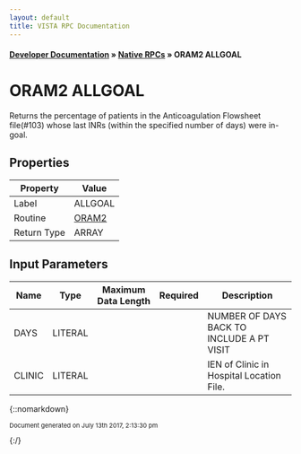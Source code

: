 ```yaml
---
layout: default
title: VISTA RPC Documentation
---
```


#### [Developer Documentation](../index) &#187; [Native RPCs](TableOfContents) &#187; ORAM2 ALLGOAL<br/>
# ORAM2 ALLGOAL

Returns the percentage of patients in the Anticoagulation Flowsheet file(#103) whose last INRs (within the specified number of days) were in-goal.

## Properties

Property | Value
--- | ---
Label | ALLGOAL
Routine | [ORAM2](http://code.osehra.org/dox/Routine_ORAM2_source.html)
Return Type | ARRAY


## Input Parameters

Name | Type | Maximum Data Length | Required | Description
--- | --- | --- | --- | ---
DAYS | LITERAL |  |  | NUMBER OF DAYS BACK TO INCLUDE A PT VISIT
CLINIC | LITERAL |  |  | IEN of Clinic in Hospital Location File.



{::nomarkdown} <br/><p style="font-size: 11px">Document generated on July 13th 2017, 2:13:30 pm</p>{:/}